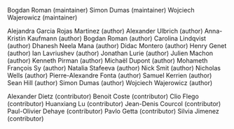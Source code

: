 Bogdan Roman (maintainer)
Simon Dumas (maintainer)
Wojciech Wajerowicz (maintainer)

Alejandra Garcia Rojas Martinez (author)
Alexander Ulbrich (author)
Anna-Kristin Kaufmann (author)
Bogdan Roman (author)
Carolina Lindqvist (author)
Dhanesh Neela Mana (author)
Didac Montero (author)
Henry Genet (author)
Ian Lavriushev (author)
Jonathan Lurie (author)
Julien Machon (author)
Kenneth Pirman (author)
Michaël Dupont (author)
Mohameth François Sy (author)
Natalia Stafeeva (author)
Nick Smit (author)
Nicholas Wells (author)
Pierre-Alexandre Fonta (author)
Samuel Kerrien (author)
Sean Hill (author)
Simon Dumas (author)
Wojciech Wajerowicz (author)

Alexander Dietz (contributor)
Benoit Coste (contributor)
Clio Flego (contributor)
Huanxiang Lu (contributor)
Jean-Denis Courcol (contributor)
Paul-Olivier Dehaye (contributor)
Pavlo Getta (contributor)
Silvia Jimenez (contributor)
